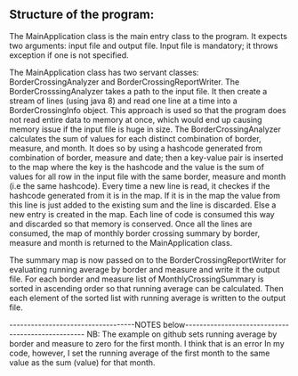Structure of the program:
------------------------------------------------------------------------------------------------
The MainApplication class is the main entry class to the program. It expects two arguments: input 
file and output file. Input file is mandatory; it throws exception if one is not specified. 

The MainApplication class has two servant classes: BorderCrossingAnalyzer and BorderCrossingReportWriter.
The BorderCrosssingAnalyzer takes a path to the input file. It then create a stream of lines (using java 8)
and read one line at a time into a BorderCrossingInfo object. This approach is used so that the program 
does not read entire data to memory at once, which would end up causing memory issue if the input file is huge in size.
The BorderCrossingAnalyzer calculates the sum of values for each distinct combination of border, measure,
and month. It does so by using a hashcode generated from combination of border, measure and date;
then a key-value pair is inserted to the map where the key is the hashcode and the value is the sum of
values for all row in the input file with the same border, measure and month (i.e the same hashcode). 
Every time a new line is read, it checkes if the hashcode generated from it is in the map. If it is in the map
the value from this line is just added to the existing sum and the line is discarded. Else a new entry is 
created in the map. Each line of code is consumed this way and discarded so that memory is conserved. 
Once all the lines are consumed, the map of monthly border crossing summary by border, measure and month 
is returned to the MainApplication class.  

The summary map is now passed on to the BorderCrossingReportWriter for evaluating running average by border 
and measure and write it the output file.  For each border and measure list of MonthlyCrossingSummary is
sorted in ascending order so that running average can be calculated. Then each element of the sorted list 
with running average is written to the output file. 


-----------------------------------NOTES below--------------------------------------------------
NB: The example on github sets running average by border and measure to zero for the first month.
I think that is an error In my code, however, I set the running average of the first month to the
same value as the sum (value) for that month.
